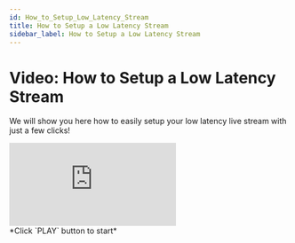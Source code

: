 ```yaml
---
id: How_to_Setup_Low_Latency_Stream
title: How to Setup a Low Latency Stream
sidebar_label: How to Setup a Low Latency Stream
---
```


# Video: How to Setup a Low Latency Stream

We will show you here how to easily setup your low latency live stream with just a few clicks! 

<div class="video-wrap">
    <div class="video-container">
        <iframe src="https://www.youtube.com/embed/om3cOpV0WKo" frameborder="0" allowfullscreen></iframe>
    </div>
</div>
*Click `PLAY` button to start*
